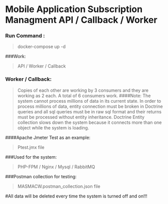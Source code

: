 # Mobile Application Subscription Managment API / Callback / Worker

### Run Command : 
>docker-compose up -d

###Work:
>API / Worker / Callback

### Worker / Callback:
>Copies of each other are working by 3 consumers and they are working as 2 each. A total of 6 consumers work.
####Note:
>The system cannot process millions of data in its current state. In order to process millions of data, entity connection must be broken in Doctrine queries and all sql queries must be in raw sql format and their returns must be processed without entity inheritance. Doctrine Entity collection slows down the system because it connects more than one object while the system is loading.

####Apache Jmeter Test as an example:
>Ptest.jmx file

###Used for the system:
>PHP-FPM / Nginx / Mysql / RabbitMQ

###Postman collection for testing:
>MASMACW.postman_collection.json file


#All data will be deleted every time the system is turned off and on!!!
